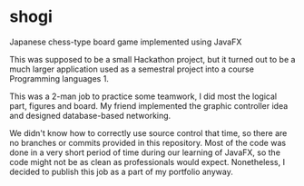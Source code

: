 # shogi
Japanese chess-type board game implemented using JavaFX

This was supposed to be a small Hackathon project, but it turned out to be a much larger application used as a semestral project into a course
Programming languages 1.

This was a 2-man job to practice some teamwork, I did most the logical part, figures and board. My friend implemented the graphic controller
idea and designed database-based networking.

We didn't know how to correctly use source control that time, so there are no branches or commits provided in this repository.
Most of the code was done in a very short period of time during our learning of JavaFX, so the code might not be as clean as professionals would expect. Nonetheless, I decided to publish this job as a part of my portfolio anyway.
